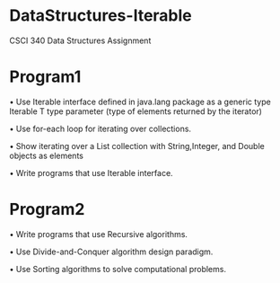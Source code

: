 # DataStructures-Iterable
CSCI 340 Data Structures Assignment

# Program1

  • Use Iterable interface defined in java.lang package as a generic type Iterable<T> T type parameter (type of elements returned by the iterator)

  • Use for-each loop for iterating over collections.

  • Show iterating over a List collection with String,Integer, and Double objects as elements

  • Write programs that use Iterable interface.

# Program2

  • Write programs that use Recursive algorithms.

  • Use Divide-and-Conquer algorithm design paradigm.

  • Use Sorting algorithms to solve computational problems.
